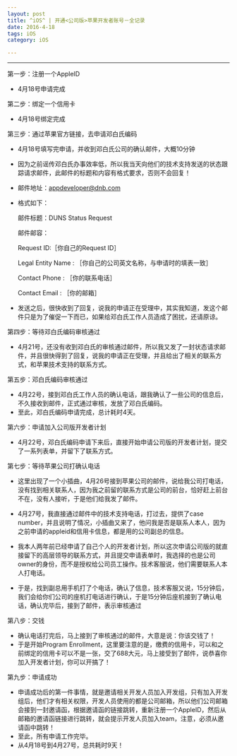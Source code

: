 ```yaml
---
layout: post
title: ^iOS^ | 开通<公司版>苹果开发者账号－全记录
date: 2016-4-18
tags: iOS
category: iOS

---
```


***

第一步：注册一个AppleID

*	4月18号申请完成

第二步：绑定一个信用卡

*	4月18号绑定完成

第三步：通过苹果官方链接，去申请邓白氏编码

*	4月18号填写完申请，并收到邓白氏公司的确认邮件，大概10分钟
*	因为之前谣传邓白氏办事效率低，所以我当天向他们的技术支持发送的状态跟踪请求邮件，此邮件的标题和内容有格式要求，否则不会回复！
*	邮件地址：appdeveloper@dnb.com
*	格式如下：

	邮件标题：DUNS Status Request

	邮件邮容：

	Request ID:［你自己的Request ID］

	Legal Entity Name : ［你自己的公司英文名称，与申请时的填表一致］

	Contact Phone : ［你的联系电话］

	Contact Email : ［你的邮箱］

*	发送之后，很快收到了回复，说我的申请正在受理中，其实我知道，发这个邮件只是为了催促一下而已，如果给邓白氏工作人员造成了困扰，还请原谅。

第四步：等待邓白氏编码审核通过

*	4月21号，还没有收到邓白氏的审核通过邮件，所以我又发了一封状态请求邮件，并且很快得到了回复，说我的申请正在受理，并且给出了相关的联系方式，和苹果技术支持的联系方式。

第五步：邓白氏编码审核通过

*	4月22号，接到邓白氏工作人员的确认电话，跟我确认了一些公司的信息后，不久接收到邮件，正式通过审核，发放了邓白氏编码。
*	至此，邓白氏编码申请完成，总计耗时4天。

第六步：申请加入公司版开发者计划

*	4月22号，邓白氏编码申请下来后，直接开始申请公司版的开发者计划，提交了一系列表单，并留下了联系方式。

第七步：等待苹果公司打确认电话

*	这里出现了一个小插曲，4月26号接到苹果公司的邮件，说给我公司打电话，没有找到相关联系人，因为我之前留的联系方式是公司的前台，恰好赶上前台不在，没有人接听，于是他们给我发了邮件。

*	4月27号，我直接通过邮件中的技术支持电话，打过去，提供了case number，并且说明了情况，小插曲又来了，他问我是否是联系人本人，因为之前申请的appleid和信用卡信息，都是用的公司副总的信息。

*	我本人两年前已经申请了自己个人的开发者计划，所以这次申请公司版的就直接留下的高层领导的联系方式，并且提交申请表单时，我选择的也是公司owner的身份，而不是授权给公司员工操作。技术客服说，他们需要联系人本人打电话。

*	于是，找到副总用手机打了个电话，确认了信息，技术客服又说，15分钟后，我们会给你们公司的座机打电话进行确认，于是15分钟后座机接到了确认电话，确认完毕后，接到了邮件，表示审核通过

第八步：交钱

*	确认电话打完后，马上接到了审核通过的邮件，大意是说：你该交钱了！
*	于是开始Program Enrollment，这里要注意的是，缴费的信用卡，可以和之前绑定的信用卡可以不是一张，交了688大元，马上接受到了邮件，说恭喜你加入开发者计划，你可以开搞了！

第九步：申请成功

*	申请成功后的第一件事情，就是邀请相关开发人员加入开发组，只有加入开发组后，他们才有相关权限，开发人员使用的都是公司邮箱，所以他们公司邮箱会接到一封邀请函，根据邀请函的链接跳转，重新注册一个AppleID，然后从邮箱的邀请函链接进行跳转，就会提示开发人员加入team，注意，必须从邀请函中跳转！
*	至此，所有申请工作完毕。
*	从4月18号到4月27号，总共耗时9天！
